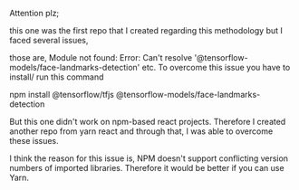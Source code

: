 Attention plz;

this one was the first repo that I created regarding this methodology but I faced several issues,

those are, Module not found: Error: Can't resolve '@tensorflow-models/face-landmarks-detection' etc. To overcome this issue you have to 
install/ run this command 

npm install @tensorflow/tfjs @tensorflow-models/face-landmarks-detection

But this one didn't work on npm-based react projects. Therefore I created another repo from yarn react and through that, I was able to overcome these issues. 

I think the reason for this issue is, NPM doesn't support conflicting version numbers of imported libraries. Therefore it would be better if you can use Yarn.
